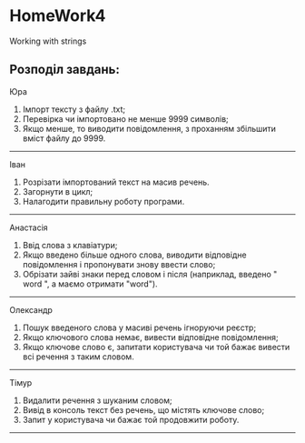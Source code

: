 ﻿# HomeWork4
Working with strings

Розподіл завдань:
-------------------------
Юра
1. Імпорт тексту з файлу .txt;
2. Перевірка чи імпортовано не менше 9999 символів;
3. Якщо менше, то виводити повідомлення, з проханням збільшити вміст файлу до 9999.

-------------------------
Іван
1. Розрізати імпортований текст на масив речень.
2. Загорнути в цикл;
3. Налагодити правильну роботу програми.

-------------------------
Анастасія
1. Ввід слова з клавіатури;
2. Якщо введено більше одного слова, виводити відповідне повідомлення і пропонувати знову ввести слово;
3. Обрізати зайві знаки перед словом і після (наприклад, введено "  word ", а маємо отримати "word").

-------------------------
Олександр
1. Пошук введеного слова у масиві речень ігноруючи реєстр;
2. Якщо ключового слова немає, вивести відповідне повідомлення;
3. Якщо ключове слово є, запитати користувача чи той бажає вивести всі речення з таким словом.

-------------------------
Тімур
1. Видалити речення з шуканим словом;
2. Вивід в консоль текст без речень, що містять ключове слово;
3. Запит у користувача чи бажає той продовжити роботу.

-------------------------
